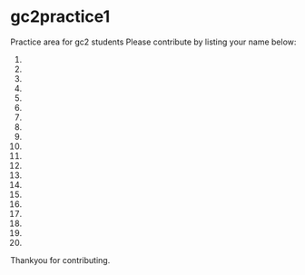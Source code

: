 # gc2practice1
Practice area for gc2 students
Please contribute by listing your name below:

01. 
02. 
03. 
04. 
05. 
06. 
07. 
08. 
09. 
10. 
11. 
12. 
13. 
14. 
15. 
16. 
17. 
18. 
19. 
20. 


Thankyou for contributing.

